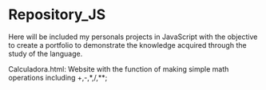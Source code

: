 # Repository_JS
Here will be included my personals projects in JavaScript with the objective to create a portfolio to demonstrate the knowledge acquired through the study of the language.

Calculadora.html: Website with the function of making simple math operations including +,-,*,/,**;
